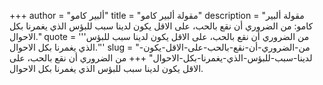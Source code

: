 +++
author = "ألبير كامو"
title = "مقولة ألبير كامو"
description = "مقولة ألبير كامو: من الضروري أن نقع بالحب، على الاقل يكون لدينا سبب للبؤس الذي يغمرنا بكل الاحوال."
quote = '''من الضروري أن نقع بالحب، على الاقل يكون لدينا سبب للبؤس الذي يغمرنا بكل الاحوال.''' 
slug = "من-الضروري-أن-نقع-بالحب-على-الاقل-يكون-لدينا-سبب-للبؤس-الذي-يغمرنا-بكل-الاحوال"
+++
من الضروري أن نقع بالحب، على الاقل يكون لدينا سبب للبؤس الذي يغمرنا بكل الاحوال.
